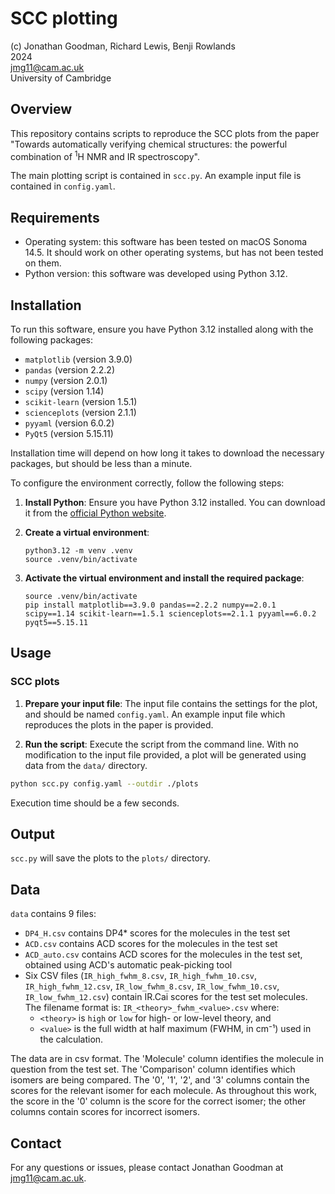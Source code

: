 # SCC plotting

(c) Jonathan Goodman, Richard Lewis, Benji Rowlands  
2024  
jmg11@cam.ac.uk  
University of Cambridge  

## Overview

This repository contains scripts to reproduce the SCC plots from the paper
"Towards automatically verifying chemical structures: the powerful combination
of <sup>1</sup>H NMR and IR spectroscopy". 

The main plotting script is contained in `scc.py`. An example input file is
contained in `config.yaml`.

## Requirements
- Operating system: this software has been tested on macOS Sonoma 14.5. It
  should work on other operating systems, but has not been tested on them.
- Python version: this software was developed using Python 3.12.

## Installation

To run this software, ensure you have Python 3.12 installed along with the
following packages:
- `matplotlib` (version 3.9.0)
- `pandas` (version 2.2.2)
- `numpy` (version 2.0.1)
- `scipy` (version 1.14)
- `scikit-learn` (version 1.5.1)
- `scienceplots` (version 2.1.1)
- `pyyaml` (version 6.0.2)
- `PyQt5` (version 5.15.11)

Installation time will depend on how long it takes to download the necessary
packages, but should be less than a minute.

To configure the environment correctly, follow the following steps:
1. **Install Python**: Ensure you have Python 3.12 installed. You can
   download it from the [official Python
   website](https://www.python.org/downloads/release/python-3124/).

2. **Create a virtual environment**:
    ```
    python3.12 -m venv .venv
    source .venv/bin/activate 
    ```

3. **Activate the virtual environment and install the required package**:
    ```
    source .venv/bin/activate
    pip install matplotlib==3.9.0 pandas==2.2.2 numpy==2.0.1 scipy==1.14 scikit-learn==1.5.1 scienceplots==2.1.1 pyyaml==6.0.2 pyqt5==5.15.11
    ```

## Usage

### SCC plots

1. **Prepare your input file**: The input file contains the settings for the
   plot, and should be named `config.yaml`. An example input file which
   reproduces the plots in the paper is provided.

2. **Run the script**: Execute the script from the command line. With no
   modification to the input file provided, a plot will be generated using data
   from the `data/` directory.
```bash
python scc.py config.yaml --outdir ./plots
```

Execution time should be a few seconds.

## Output

`scc.py` will save the plots to the `plots/` directory.

## Data
`data` contains 9 files:
- `DP4_H.csv` contains DP4* scores for the molecules in the test set
- `ACD.csv` contains ACD scores for the molecules in the test set
- `ACD_auto.csv` contains ACD scores for the molecules in the test set, obtained
  using ACD's automatic peak-picking tool
- Six CSV files (`IR_high_fwhm_8.csv`, `IR_high_fwhm_10.csv`,
`IR_high_fwhm_12.csv`, `IR_low_fwhm_8.csv`, `IR_low_fwhm_10.csv`,
`IR_low_fwhm_12.csv`) contain IR.Cai scores for the test set molecules. The
filename format is: `IR_<theory>_fwhm_<value>.csv` where:
  - `<theory>` is `high` or `low` for high- or low-level theory, and  
  - `<value>` is the full width at half maximum (FWHM, in cm⁻¹) used in the calculation.


The data are in csv format. The 'Molecule' column identifies the molecule in
question from the test set. The 'Comparison' column identifies which isomers are
being compared. The '0', '1', '2', and '3' columns contain the scores for the
relevant isomer for each molecule. As throughout this work, the score in the '0'
column is the score for the correct isomer; the other columns contain scores for
incorrect isomers.

## Contact

For any questions or issues, please contact Jonathan Goodman at jmg11@cam.ac.uk.
